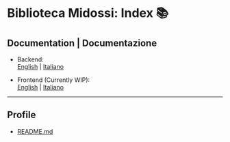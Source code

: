 # Biblioteca Midossi: Index 📚

## Documentation | Documentazione
- Backend:\
  [English](Docs/Backend/DOCS.en.md) | [Italiano](Docs/Backend/DOCS.it.md)

- Frontend (Currently WIP):\
  [English](Docs/Frontend/DOCS.en.md) | [Italiano](Docs/Frontend/DOCS.it.md)

<hr/>

## Profile
- [README.md](profile/README.md)